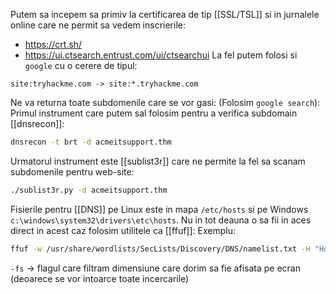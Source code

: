 Putem sa incepem sa primiv la certificarea de tip [[SSL/TSL]] si in jurnalele online care ne permit sa vedem inscrierile:
- https://crt.sh/
- https://ui.ctsearch.entrust.com/ui/ctsearchui
La fel putem folosi si `google` cu o cerere de tipul:
```
site:tryhackme.com -> site:*.tryhackme.com
```
Ne va returna toate subdomenile care se vor gasi: (Folosim `google search`):
Primul instrument care putem sal folosim pentru a verifica subdomain [[dnsrecon]]:
```bash 
dnsrecon -t brt -d acmeitsupport.thm
```
Urmatorul instrument este [[sublist3r]] care ne permite la fel sa scanam subdomenile pentru web-site:
```bash
./sublist3r.py -d acmeitsupport.thm
```
Fisierile pentru [[DNS]] pe Linux este in mapa `/etc/hosts` si pe Windows `c:\windows\system32\drivers\etc\hosts`.
Nu in tot deauna o sa fii in aces direct in acest caz folosim utilitele ca [[ffuf]]: 
Exemplu:
```bash
ffuf -w /usr/share/wordlists/SecLists/Discovery/DNS/namelist.txt -H "Host: FUZZ.acmeitsupport.thm" -u http://10.10.149.66
```
`-fs` → flagul care filtram dimensiune care dorim sa fie afisata pe ecran (deoarece se vor intoarce toate incercarile)

